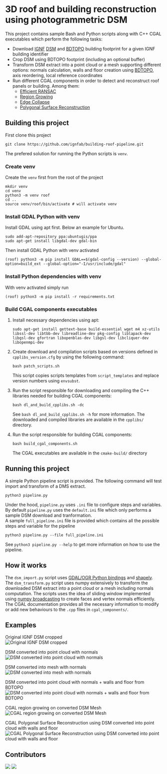 # 3D roof and building reconstruction using photogrammetric DSM

This project contains sample Bash and Python scripts along with C++ CGAL executables which perform the following tasks:
* Download [IGNF](https://www.ign.fr/institut/identity-card) [DSM](https://geoservices.ign.fr/actualites/2020-12-10-MNT-MNS) and [BDTOPO](https://geoservices.ign.fr/documentation/donnees/vecteur/bdtopo) building footprint for a given IGNF building identifier
* Crop DSM using BDTOPO footprint (including an optional buffer)
* Transform DSM extract into a point cloud or a mesh supporting different options: normals calculation, walls and floor creation using [BDTOPO](https://geoservices.ign.fr/documentation/donnees/vecteur/bdtopo), axis reordering, local reference coordinates
* Run different CGAL components in order to detect and reconstruct roof panels or building. Among them:
    * [Efficient RANSAC](https://doc.cgal.org/latest/Shape_detection/index.html#title1)
    * [Region Growing](https://doc.cgal.org/latest/Shape_detection/index.html#title10)
    * [Edge Collapse](https://doc.cgal.org/latest/Surface_mesh_simplification/index.html)
    * [Polygonal Surface Reconstruction](https://doc.cgal.org/latest/Polygonal_surface_reconstruction/index.html)

## Building this project

First clone this project

```shell
git clone https://github.com/ignfab/building-roof-pipeline.git
```

The prefered solution for running the Python scripts is `venv`.

### Create venv

Create the `venv` first from the root of the project

```shell
mkdir venv
cd venv
python3 -m venv roof
cd ..
source venv/roof/bin/activate # will activate venv
```

### Install GDAL Python with venv

Install GDAL using apt first. Below an example for Ubuntu.

```shell
sudo add-apt-repository ppa:ubuntugis/ppa
sudo apt-get install libgdal-dev gdal-bin
```

Then install GDAL Python with venv activated

```shell
(roof) python3 -m pip install GDAL==$(gdal-config --version) --global-option=build_ext --global-option="-I/usr/include/gdal"
```

### Install Python dependencies with venv

With venv activated simply run

```shell
(roof) python3 -m pip install -r requirements.txt
```

### Build CGAL components executables

1. Install necessary dependencies using apt:

   ```shell
   sudo apt-get install gettext-base build-essential wget m4 xz-utils libssl-dev libtbb-dev libreadline-dev pkg-config liblapack-dev libgsl-dev gfortran libopenblas-dev libgsl-dev libcliquer-dev libopenmpi-dev
   ```

2. Create download and compilation scripts based on versions defined in `cpplibs_version.cfg` by using the following command:
   ```shell
   bash patch_scripts.sh
   ```
   This script copies scripts templates from `script_templates` and replace version numbers using `envsubst`.

3. Run the script responsible for downloading and compiling the C++ libraries needed for building CGAL components:
   ```shell
   bash dl_and_build_cpplibs.sh -dc
   ```
   See `bash dl_and_build_cpplibs.sh -h` for more information. The downloaded and compiled libraries are available in the `cpplibs/` directory.

4. Run the script responsible for building CGAL components:
   ```shell
   bash build_cgal_components.sh
   ``` 
   The CGAL executables are available in the `cmake-build/` directory

## Running this project

A simple Python pipeline script is provided. The following command will test import and transform of a DMS extract.

```
python3 pipeline.py
```

Under the hood, `pipeline.py` uses `.ini` file to configure steps and variables. By default `pipeline.py` uses the `default.ini` file which only performs a sample DSM download and tranformation.  
A sample `full_pipeline.ini` file is provided which contains all the possible steps and variable for the pipeline

```shell
python3 pipeline.py --file full_pipeline.ini
```

See `python3 pipeline.py --help` to get more information on how to use the pipeline.

## How it works

The `dsm_import.py` script uses [GDAL/OGR Python bindings](https://gdal.org/api/python_bindings.html) and  [shapely](https://shapely.readthedocs.io/en/stable/manual.html).  
The `dsm_transform.py` script uses numpy extensively to transform the downloaded DSM extract into a point cloud or a mesh including normals computation. The scripts uses the idea of sliding window implemented using [numpy broadcasting](https://numpy.org/doc/stable/user/basics.broadcasting.html) to create faces and vertex normals efficiently.  
The CGAL documentation provides all the necessary information to modify or add new behaviours to the `.cpp` files in `cgal_components/`.

## Examples

Original IGNF DSM cropped  
![Original IGNF DSM cropped](pics/cropped_dsm.png)

DSM converted into point cloud with normals  
![DSM converted into point cloud with normals](pics/point_cloud_with_normals.png)

DSM converted into mesh with normals  
![DSM converted into mesh with normals](pics/mesh_with_normals.png)

DSM converted into point cloud with normals + walls and floor from BDTOPO  
![DSM converted into point cloud with normals + walls and floor from BDTOPO](pics/point_cloud_walls_with_normals.png)

CGAL region growing on converted DSM Mesh  
![CGAL region growing on converted DSM Mesh](pics/region_growing_mesh.png)

CGAL Polygonal Surface Reconstruction using DSM converted into point cloud with walls and floor  
![CGAL Polygonal Surface Reconstruction using DSM converted into point cloud with walls and floor](pics/psr_ransac.png)

## Contributors 

[![](https://github.com/esgn.png?size=50)](https://github.com/esgn)
[![](https://github.com/indyteo.png?size=50)](https://github.com/indyteo)
